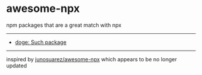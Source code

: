 # awesome-npx

npm packages that are a great match with npx

---

- [doge: Such package](https://github.com/seidtgeist/doge)

---

inspired by [junosuarez/awesome-npx](https://github.com/junosuarez/awesome-npx) which appears to be no longer updated
